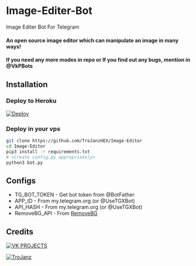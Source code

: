 # Image-Editer-Bot
Image Editer Bot For Telegram

#### An open source image editor which can manipulate an image in many ways!
#### If you need any more modes in repo or If you find out any bugs, mention in @VkPBots

## Installation

### Deploy to Heroku
[![Deploy](https://www.herokucdn.com/deploy/button.svg)](https://heroku.com/deploy?template=https://github.com/Mohamed-Fayaz-18/Image-Editer-Bot)

### Deploy in your vps
```sh
git clone https://github.com/TroJanzHEX/Image-Editor
cd Image-Editor
pip3 install -r requirements.txt
# <Create config.py appropriately>
python3 bot.py
```

## Configs

* TG_BOT_TOKEN  - Get bot token from @BotFather
* APP_ID        - From my.telegram.org (or @UseTGXBot)
* API_HASH      - From my.telegram.org (or @UseTGXBot)
* RemoveBG_API  - From [RemoveBG](https://www.remove.bg/b/background-removal-api)

## Credits

[![VK PROJECTS](https://img.shields.io/badge/Stack_Overflow-FE7A16?style=for-the-badge&logo=stack-overflow&logoColor=white)](https://stackoverflow.com/)

[![TroJanz](https://img.shields.io/badge/Pyrogram%20-%23F37626.svg?&style=for-the-badge&logo=telegram&logoColor=white)](https://github.com/pyrogram/pyrogram)
